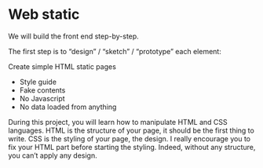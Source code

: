 # Web static

We will build the front end step-by-step.

The first step is to “design” / “sketch” / “prototype” each element:

Create simple HTML static pages

- Style guide
- Fake contents
- No Javascript
- No data loaded from anything

During this project, you will learn how to manipulate HTML and CSS languages. HTML is the structure of your page, it should be the first thing to write. CSS is the styling of your page, the design. I really encourage you to fix your HTML part before starting the styling. Indeed, without any structure, you can’t apply any design.
